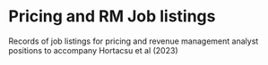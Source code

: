 # Pricing and RM Job listings
Records of job listings for pricing and revenue management analyst positions to accompany Hortacsu et al (2023)
